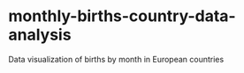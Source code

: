 monthly-births-country-data-analysis
====================================

Data visualization of births by month in European countries
